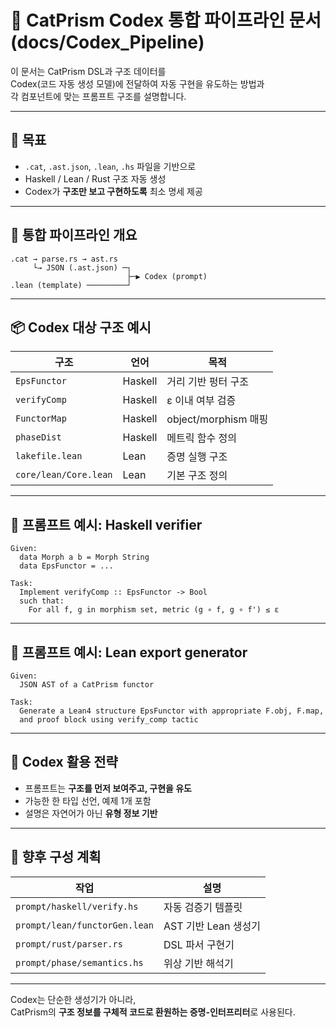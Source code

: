 # 🤖 CatPrism Codex 통합 파이프라인 문서 (docs/Codex_Pipeline)

이 문서는 CatPrism DSL과 구조 데이터를  
Codex(코드 자동 생성 모델)에 전달하여 자동 구현을 유도하는 방법과  
각 컴포넌트에 맞는 프롬프트 구조를 설명합니다.

---

## 🎯 목표

- `.cat`, `.ast.json`, `.lean`, `.hs` 파일을 기반으로
- Haskell / Lean / Rust 구조 자동 생성
- Codex가 **구조만 보고 구현하도록** 최소 명세 제공

---

## 🧱 통합 파이프라인 개요

```text
.cat → parse.rs → ast.rs
     └→ JSON (.ast.json) ─┐
                          ├─▶ Codex (prompt)
.lean (template) ─────────┘
```

---

## 📦 Codex 대상 구조 예시

| 구조 | 언어 | 목적 |
|------|------|------|
| `EpsFunctor` | Haskell | 거리 기반 펑터 구조 |
| `verifyComp` | Haskell | ε 이내 여부 검증 |
| `FunctorMap` | Haskell | object/morphism 매핑 |
| `phaseDist` | Haskell | 메트릭 함수 정의 |
| `lakefile.lean` | Lean | 증명 실행 구조 |
| `core/lean/Core.lean` | Lean | 기본 구조 정의 |

---

## 🧾 프롬프트 예시: Haskell verifier

```
Given:
  data Morph a b = Morph String
  data EpsFunctor = ...

Task:
  Implement verifyComp :: EpsFunctor -> Bool
  such that:
    For all f, g in morphism set, metric (g ∘ f, g ∘ f') ≤ ε
```

---

## 🧾 프롬프트 예시: Lean export generator

```
Given:
  JSON AST of a CatPrism functor

Task:
  Generate a Lean4 structure EpsFunctor with appropriate F.obj, F.map,
  and proof block using verify_comp tactic
```

---

## 🧠 Codex 활용 전략

- 프롬프트는 **구조를 먼저 보여주고, 구현을 유도**
- 가능한 한 타입 선언, 예제 1개 포함
- 설명은 자연어가 아닌 **유형 정보 기반**

---

## 🔧 향후 구성 계획

| 작업 | 설명 |
|------|------|
| `prompt/haskell/verify.hs` | 자동 검증기 템플릿 |
| `prompt/lean/functorGen.lean` | AST 기반 Lean 생성기 |
| `prompt/rust/parser.rs` | DSL 파서 구현기 |
| `prompt/phase/semantics.hs` | 위상 기반 해석기 |

---

Codex는 단순한 생성기가 아니라,  
CatPrism의 **구조 정보를 구체적 코드로 환원하는 증명-인터프리터**로 사용된다.
